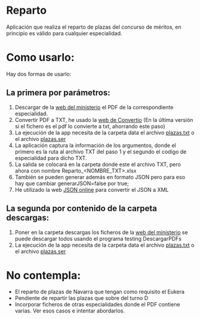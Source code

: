 # Reparto
Aplicación que realiza el reparto de plazas del concurso de méritos, en principio es válido para cualquier especialidad.
# Como usarlo:
Hay dos formas de usarlo:
## La primera por parámetros:
1. Descargar de la [web del ministerio](https://www.educacionyfp.gob.es/contenidos/profesorado/no-universitarios/oposiciones-y-ofertas-trabajo/convocatoria-estabilizacion.html) el PDF de la correspondiente especialidad.
2. Convertir PDF a TXT, he usado la [web de Convertio](https://convertio.co/es/pdf-txt/) (En la última versión si el fichero es el pdf lo convierte a txt, ahorrando este paso)
3. La ejecución de la app necesita de la carpeta data el archivo [plazas.txt](https://github.com/agarciaexposito/Reparto/blob/master/data/plazas.txt) o el archivo [plazas.ser](https://github.com/agarciaexposito/Reparto/blob/master/data/plazas.ser)
4. La aplicación captura la información de los argumentos, donde el primero es la ruta al archivo TXT del paso 1 y el segundo el codigo de especialidad para dicho TXT.
5. La salida se colocará en la carpeta donde este el archivo TXT, pero ahora con nombre Reparto_<NOMBRE_TXT>.xlsx
6. También se pueden generar además en formato JSON pero para eso hay que cambiar generarJSON=false por true; 
6. He utilizado la web [JSON online](https://jsononline.net/json-to-xml) para convertir el JSON a XML
## La segunda por contenido de la carpeta descargas:
1. Poner en la carpeta descargas los ficheros de la [web del ministerio](https://www.educacionyfp.gob.es/contenidos/profesorado/no-universitarios/oposiciones-y-ofertas-trabajo/convocatoria-estabilizacion.html) se puede descargar todos usando el programa testing DescargarPDFs
2. La ejecución de la app necesita de la carpeta data el archivo [plazas.txt](https://github.com/agarciaexposito/Reparto/blob/master/data/plazas.txt) o el archivo [plazas.ser](https://github.com/agarciaexposito/Reparto/blob/master/data/plazas.ser)
# No contempla:
- El reparto de plazas de Navarra que tengan como requisito el Eukera
- Pendiente de repartir las plazas que sobre del turno D
- Incorporar ficheros de otras especialidades donde el PDF contiene varias. Ver esos casos e intentar abordarlos.
